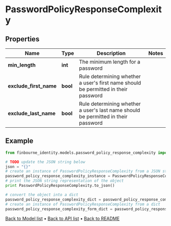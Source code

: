 # PasswordPolicyResponseComplexity


## Properties
Name | Type | Description | Notes
------------ | ------------- | ------------- | -------------
**min_length** | **int** | The minimum length for a password | 
**exclude_first_name** | **bool** | Rule determining whether a user&#39;s first name should be permitted in their password | 
**exclude_last_name** | **bool** | Rule determining whether a user&#39;s last name should be permitted in their password | 

## Example

```python
from finbourne_identity.models.password_policy_response_complexity import PasswordPolicyResponseComplexity

# TODO update the JSON string below
json = "{}"
# create an instance of PasswordPolicyResponseComplexity from a JSON string
password_policy_response_complexity_instance = PasswordPolicyResponseComplexity.from_json(json)
# print the JSON string representation of the object
print PasswordPolicyResponseComplexity.to_json()

# convert the object into a dict
password_policy_response_complexity_dict = password_policy_response_complexity_instance.to_dict()
# create an instance of PasswordPolicyResponseComplexity from a dict
password_policy_response_complexity_form_dict = password_policy_response_complexity.from_dict(password_policy_response_complexity_dict)
```
[Back to Model list](../README.md#documentation-for-models) &#8226; [Back to API list](../README.md#documentation-for-api-endpoints) &#8226; [Back to README](../README.md)


